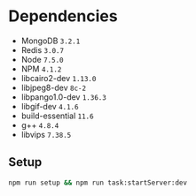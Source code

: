 # Dependencies

- MongoDB `3.2.1`
- Redis `3.0.7`
- Node `7.5.0`
- NPM `4.1.2`
- libcairo2-dev `1.13.0`
- libjpeg8-dev `8c-2`
- libpango1.0-dev `1.36.3`
- libgif-dev `4.1.6`
- build-essential `11.6`
- g++ `4.8.4`
- libvips `7.38.5`

## Setup

```bash
npm run setup && npm run task:startServer:dev
```
